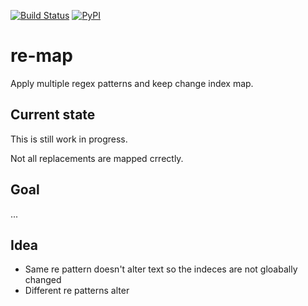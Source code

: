 [![Build Status](https://travis-ci.org/aleksas/re-map.svg?branch=master)](https://travis-ci.org/aleksas/re-map)
[![PyPI](https://img.shields.io/pypi/v/re-map?color=success)](https://pypi.org/project/re-map/)

# re-map
Apply multiple regex patterns and keep change index map.

## Current state

This is still work in progress.

Not all replacements are mapped crrectly.

## Goal 
...

## Idea
  - Same re pattern doesn't alter text so the indeces are not gloabally changed
  - Different re patterns alter 